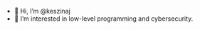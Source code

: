- 👋 Hi, I’m @keszinaj
- 👀 I’m interested in low-level programming and cybersecurity.
<!---

- 🌱 I’m currently learning ...
- 💞️ I’m looking to collaborate on ...
- 📫 How to reach me ...


keszinaj/keszinaj is a ✨ special ✨ repository because its `README.md` (this file) appears on your GitHub profile.
You can click the Preview link to take a look at your changes.
--->
